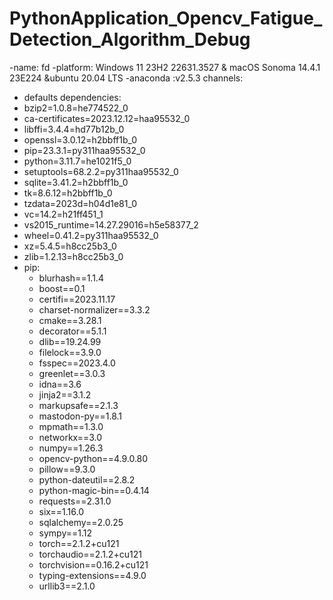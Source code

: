 # PythonApplication_Opencv_Fatigue_Detection_Algorithm_Debug
-name: fd
-platform: Windows 11 23H2 22631.3527 & macOS Sonoma 14.4.1 23E224 &ubuntu 20.04 LTS
-anaconda :v2.5.3
channels:
  - defaults
dependencies:
  - bzip2=1.0.8=he774522_0
  - ca-certificates=2023.12.12=haa95532_0
  - libffi=3.4.4=hd77b12b_0
  - openssl=3.0.12=h2bbff1b_0
  - pip=23.3.1=py311haa95532_0
  - python=3.11.7=he1021f5_0
  - setuptools=68.2.2=py311haa95532_0
  - sqlite=3.41.2=h2bbff1b_0
  - tk=8.6.12=h2bbff1b_0
  - tzdata=2023d=h04d1e81_0
  - vc=14.2=h21ff451_1
  - vs2015_runtime=14.27.29016=h5e58377_2
  - wheel=0.41.2=py311haa95532_0
  - xz=5.4.5=h8cc25b3_0
  - zlib=1.2.13=h8cc25b3_0
  - pip:
      - blurhash==1.1.4
      - boost==0.1
      - certifi==2023.11.17
      - charset-normalizer==3.3.2
      - cmake==3.28.1
      - decorator==5.1.1
      - dlib==19.24.99
      - filelock==3.9.0
      - fsspec==2023.4.0
      - greenlet==3.0.3
      - idna==3.6
      - jinja2==3.1.2
      - markupsafe==2.1.3
      - mastodon-py==1.8.1
      - mpmath==1.3.0
      - networkx==3.0
      - numpy==1.26.3
      - opencv-python==4.9.0.80
      - pillow==9.3.0
      - python-dateutil==2.8.2
      - python-magic-bin==0.4.14
      - requests==2.31.0
      - six==1.16.0
      - sqlalchemy==2.0.25
      - sympy==1.12
      - torch==2.1.2+cu121
      - torchaudio==2.1.2+cu121
      - torchvision==0.16.2+cu121
      - typing-extensions==4.9.0
      - urllib3==2.1.0
